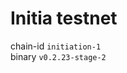 # Initia testnet

chain-id `initiation-1`    
binary `v0.2.23-stage-2`    

<!-- -------------------------------------------------
____

### Updating
```
sudo apt update && sudo apt upgrade -y
```

### Installing tools
```
sudo apt install curl jq git make libssl-dev build-essential bsdmainutils -y
```

### Go installing
```
ver="1.22.2" && \
wget "https://golang.org/dl/go$ver.linux-amd64.tar.gz" && \
sudo rm -rf /usr/local/go && \
sudo tar -C /usr/local -xzf "go$ver.linux-amd64.tar.gz" && \
rm "go$ver.linux-amd64.tar.gz" && \
echo "export PATH=$PATH:/usr/local/go/bin:$HOME/go/bin" >> $HOME/.bash_profile && \
source $HOME/.bash_profile && \
go version
```

### Build binary
```
git clone https://github.com/initia-labs/initia
cd initia
git checkout v0.2.23-stage-2
make install
```

### Variables, set names
```
moniker=
wallet=
chain=initiation-1
```

### Variables, add to profile
```
echo "export INI_M=$moniker" >> $HOME/.bash_profile
echo "export INI_W=$wallet" >> $HOME/.bash_profile
echo "export INI_CHAIN=$chain" >> $HOME/.bash_profile
source ~/.bash_profile
```

### Genesis
```
wget -O $HOME/.initia/config/genesis.json https://initia.s3.ap-southeast-1.amazonaws.com/initiation-1/genesis.json    
```

### Init
```
initiad init $INI_M --chain-id initiation-1     
```


pruning    
ports    
minimum-gas-prices



### Seeds
2eaa272622d1ba6796100ab39f58c75d458b9dbc@34.142.181.82:26656    
c28827cb96c14c905b127b92065a3fb4cd77d7f6@testnet-seeds.whispernode.com:25756

also check in Discord https://discord.com/invite/initia #validators

### Demon
```
sudo tee /etc/systemd/system/initiad.service > /dev/null <<EOF
[Unit]
Description=Initia_#T
After=network-online.target

[Service]
User=$USER
ExecStart=$(which initiad) start
Restart=on-failure
RestartSec=3
LimitNOFILE=65535

[Install]
WantedBy=multi-user.target
EOF
```

### Start
```
sudo systemctl daemon-reload && \
sudo systemctl enable initiad && \
sudo systemctl restart initiad && \
journalctl -fu initiad -o cat
```

### Add account
```
initiad keys add $INI_W
```

### Create validator (after syncing)
```
initiad tx mstaking create-validator \
    --amount=5000000uinit \   # It can be other LP tokens 
    --pubkey=$(initiad tendermint show-validator) \
    --moniker=$INI_M \
    --from=INI_W \
    --commission-rate="0.10" \
    --commission-max-rate="0.20" \
    --commission-max-change-rate="0.01"
    -y
```

# Oracle

###
```

```

###
```

```
###
```

```
###
```

```
###
```

```
###
```

```

-------------------------------------------------- -->
